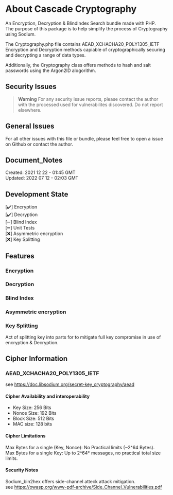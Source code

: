 # About Cascade Cryptography
An Encryption, Decryption & BlindIndex Search bundle made with PHP.  
The purpose of this package is to help simplify the process of Cryptography using Sodium.  

The Cryptography.php file contains AEAD_XCHACHA20_POLY1305_IETF Encryption and Decryption methods capiable of cryptographically securing and decrypting a range of data types.  

Additionally, the Cryptography class offers methods to hash and salt passwords using the Argon2ID alogorithm.  

## Security Issues
> **Warning** 
For any security issue reports, please contact the author with the processed used for vulnerabilites discovered.
Do not report elsewhere. 

## General Issues
For all other issues with this file or bundle, please feel free to open a issue on Github or contact the author.

## Document_Notes
Created: 2021 12 22 - 01:45 GMT  
Updated: 2022 07 12 - 02:03 GMT  

## Development State 
[✔️] Encryption  
[✔️] Decryption  
[➖] Blind Index  
[➖] Unit Tests  
[❌] Asymmetric encryption  
[❌] Key Splitting  


## Features
### Encryption

### Decryption

### Blind Index

### Asymmetric encryption

### Key Splitting
Act of splitting key into parts for to mitigate full key compromise in use of encryption & Decryption.  

## Cipher Information  
### AEAD_XCHACHA20_POLY1305_IETF  
see https://doc.libsodium.org/secret-key_cryptography/aead  

#### Cipher Availability and interoperability  
- Key Size: 256 Bits  
- Nonce Size: 192 Bits   
- Block Size: 512 Bits  
- MAC size: 128 bits

#### Cipher Limitations  
Max Bytes for a single (Key, Nonce): No Practical limits (~2^64 Bytes).  
Max Bytes for a single Key: Up to 2^64* messages, no practical total size limits.  

#### Security Notes  
Sodium_bin2hex offers side-channel atteck attack mitigation.  
see https://owasp.org/www-pdf-archive/Side_Channel_Vulnerabilities.pdf
